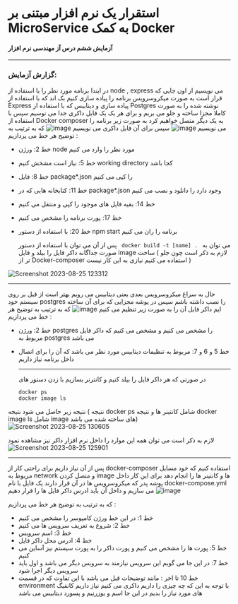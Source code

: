 # استقرار یک نرم افزار مبتنی بر MicroService به کمک Docker

#### آزمایش ششم درس آز مهندسی نرم افزار 
---
### گزارش آزمایش:
در ابتدا برنامه مورد نظر را با استفاده از node , express می نویسیم از اون جایی که قرار است به صورت میکروسرویس برنامه را پیاده سازی کنیم بک اند که با استفاده از Express پیاده سازی و دیتابیس که با استفاده از Postgres نوشته شده را به صورت کاملا مجزا ساخته و جلو می بریم و برای هر یک یک فایل داکری جدا می نوسیم سپس با استفاده از Docker composer به یک
دیگر متصل خواهیم کرد
به صورت زیر برنامه را می نویسیم 
![image](https://github.com/amirzgh/se-lab-6/assets/59364450/b46135ee-a8d2-469c-9a45-58c17c2544c0)
سپس برای آن فایل داکری می نویسیم 
![image](https://github.com/amirzgh/se-lab-6/assets/59364450/5cde06b2-65c0-483f-aef5-36e23e86fff2)
که به ترتیب به توضیح هر خط می پردازیم : 
- خط 2: ورژن node مورد نظر را وارد می کنیم
- خط 5: نیاز است مشخش کنیم working directory کجا باشد
- خط 8: فایل package*.json را کپی می کنیم
- خط 11: کتابخانه هایی که در package*.json وجود دارد را دانلود و نصب می کنیم
- خط 14: بقیه فایل های موجود را کپی و منتقل می کنیم
- خط 17: پورت برنامه را مشخص می کنیم
- خط 20: با استفاده از دستور npm start برنامه را ران می کنیم

  پس از آن می توان با استفاده از دستور
   `  docker build -t [name] .  `
  می توان به صورت جداگانه داکر فایل را بیلد و فایل image ساخت ( لازم به ذکر است چون جلو تر از Docker-composer استفاده می کنیم نیازی به این کار نیست )
  

![Screenshot 2023-08-25 123312](https://github.com/amirzgh/se-lab-6/assets/59364450/7e10f639-d3fe-45d0-a164-82d41466d43f)

---
حال به سراغ میکروسرویس بعدی یعنی دیتابیس می رویم 
بهتر است از قبل بر روی سیستم خود postgres را نصب داشته باشم 
سپس در پوشه مجزایی که برای آن ساخته ایم داکر فایل آن را به صورت زیر تنظیم می کنیم 
![image](https://github.com/amirzgh/se-lab-6/assets/59364450/ccd54036-d081-42d3-a3a0-d110579a1825)
که به ترتیب به توضیح هر خط می پردازیم : 
- خط 2: ورژن postgres را مشخص می کنیم و مشخص می کنیم که داکر فایل مربوط به postgres می باشد
- خط 5 و 6 و 7: مربوط به تنظیمات دیتابیس مورد نظر می باشد که آن را برای اتصال داخل برنامه نیاز داریم

  ---
  در صورتی که هر داکر فایل را بیلد کنیم و کانترنر بسازیم با زدن دستور های 
  ```
  docker ps
  docker image ls
  ```
نتیجه زیر حاصل می شود نتیجه ( نتیجه docker ps شامل کانتینر ها و نتیجه docker image ls  شامل image های ساخته شده می باشد)
![Screenshot 2023-08-25 130605](https://github.com/amirzgh/se-lab-6/assets/59364450/431cd892-4436-48e5-8c81-72a91eba7c6d)

لازم به ذکر است می توان همه این موارد را داخل نرم افزار داکر نیز مشاهده نمود 
![Screenshot 2023-08-25 125901](https://github.com/amirzgh/se-lab-6/assets/59364450/3b8be235-aeb6-43d1-9e6d-5ebc2f951d53)

---
پس از آن نیاز داریم برای راحتی کار از docker-composer استفاده کنیم که خود مسایل مربوط به network و متصل کردن image ها و کانتینر ها را انجام دهد 
برای این کار داخل پوشه پدر که میکروسرویس ها در آن قرار دارند یک فایل با نام docker-compose.yml می سازیم و داخل آن باید ادرس داکر فایل ها را قرار دهیم 
![image](https://github.com/amirzgh/se-lab-6/assets/59364450/0b653cc2-01a3-46b2-a447-1c36f2b15a60)

که به ترتیب به توضیح هر خط می پردازیم : 
- خط 1: در این خط ورژن کامپوسر را مشخص می کنیم 
- خط 2: شروع به تعریف سرویس ها می کنیم
- خط 3: اسم سرویس
- خط 4: ادرس محل داکر فایل
- خط 5: پورت ها را مشخص می کنیم و پورت داکر را به پورت سیستم نیز آساین می کنیم
- خط 7: در این جا می گویم این سرویس نیازمند به سرویس دیگر می باشد و اول باید سرویس دیگر اجرا شود
- خط 10 تا اخر : مانند توضیحات قبل می باشد با این تفاوت که در قسمت environment با توجه به این که چه چیزی را داریم داکری می کنیم نیاز داریم کانفیگ های مورد نیاز را بدیم در این جا اسم و یوزرنیم و پسورد دیتابیس می باشد  




